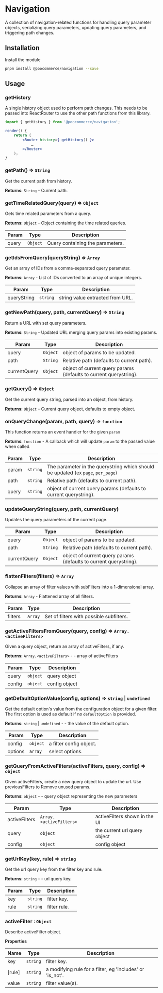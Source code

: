 # Navigation

A collection of navigation-related functions for handling query parameter objects, serializing query parameters, updating query parameters, and triggering path changes.

## Installation

Install the module

```bash
pnpm install @poocommerce/navigation --save
```

## Usage

### getHistory

A single history object used to perform path changes. This needs to be passed into ReactRouter to use the other path functions from this library.

```jsx
import { getHistory } from '@poocommerce/navigation';

render() {
	return (
		<Router history={ getHistory() }>
			…
		</Router>
	);
}
```

### getPath() ⇒ <code>String</code>
Get the current path from history.

**Returns**: <code>String</code> - Current path.

### getTimeRelatedQuery(query) ⇒ <code>Object</code>
Gets time related parameters from a query.

**Returns**: <code>Object</code> - Object containing the time related queries.

| Param | Type | Description |
| --- | --- | --- |
| query | <code>Object</code> | Query containing the parameters. |

### getIdsFromQuery(queryString) ⇒ <code>Array</code>
Get an array of IDs from a comma-separated query parameter.

**Returns**: <code>Array</code> - List of IDs converted to an array of unique integers.

| Param | Type | Description |
| --- | --- | --- |
| queryString | <code>string</code> | string value extracted from URL. |

### getNewPath(query, path, currentQuery) ⇒ <code>String</code>
Return a URL with set query parameters.

**Returns**: <code>String</code> - Updated URL merging query params into existing params.

| Param | Type | Description |
| --- | --- | --- |
| query | <code>Object</code> | object of params to be updated. |
| path | <code>String</code> | Relative path (defaults to current path). |
| currentQuery | <code>Object</code> | object of current query params (defaults to current querystring). |

### getQuery() ⇒ <code>Object</code>
Get the current query string, parsed into an object, from history.

**Returns**: <code>Object</code> - Current query object, defaults to empty object.

### onQueryChange(param, path, query) ⇒ <code>function</code>
This function returns an event handler for the given `param`

**Returns**: <code>function</code> - A callback which will update `param` to the passed value when called.

| Param | Type | Description |
| --- | --- | --- |
| param | <code>string</code> | The parameter in the querystring which should be updated (ex `page`, `per_page`) |
| path | <code>string</code> | Relative path (defaults to current path). |
| query | <code>string</code> | object of current query params (defaults to current querystring). |

### updateQueryString(query, path, currentQuery)
Updates the query parameters of the current page.

| Param | Type | Description |
| --- | --- | --- |
| query | <code>Object</code> | object of params to be updated. |
| path | <code>String</code> | Relative path (defaults to current path). |
| currentQuery | <code>Object</code> | object of current query params (defaults to current querystring). |

### flattenFilters(filters) ⇒ <code>Array</code>
Collapse an array of filter values with subFilters into a 1-dimensional array.

**Returns**: <code>Array</code> - Flattened array of all filters.

| Param | Type | Description |
| --- | --- | --- |
| filters | <code>Array</code> | Set of filters with possible subfilters. |

### getActiveFiltersFromQuery(query, config) ⇒ <code>Array.&lt;activeFilters&gt;</code>
Given a query object, return an array of activeFilters, if any.

**Returns**: <code>Array.&lt;activeFilters&gt;</code> - - array of activeFilters

| Param | Type | Description |
| --- | --- | --- |
| query | <code>object</code> | query object |
| config | <code>object</code> | config object |

### getDefaultOptionValue(config, options) ⇒ <code>string</code> \| <code>undefined</code>
Get the default option's value from the configuration object for a given filter. The first option is used as default if no <code>defaultOption</code> is provided.

**Returns**: <code>string</code> \| <code>undefined</code> - - the value of the default option.

| Param | Type | Description |
| --- | --- | --- |
| config | <code>object</code> | a filter config object. |
| options | <code>array</code> | select options. |

### getQueryFromActiveFilters(activeFilters, query, config) ⇒ <code>object</code>
Given activeFilters, create a new query object to update the url. Use previousFilters to
Remove unused params.

**Returns**: <code>object</code> - - query object representing the new parameters

| Param | Type | Description |
| --- | --- | --- |
| activeFilters | <code>Array.&lt;activeFilters&gt;</code> | activeFilters shown in the UI |
| query | <code>object</code> | the current url query object |
| config | <code>object</code> | config object |

### getUrlKey(key, rule) ⇒ <code>string</code>
Get the url query key from the filter key and rule.

**Returns**: <code>string</code> - - url query key.

| Param | Type | Description |
| --- | --- | --- |
| key | <code>string</code> | filter key. |
| rule | <code>string</code> | filter rule. |

### activeFilter : <code>Object</code>
Describe activeFilter object.

**Properties**

| Name | Type | Description |
| --- | --- | --- |
| key | <code>string</code> | filter key. |
| [rule] | <code>string</code> | a modifying rule for a filter, eg 'includes' or 'is_not'. |
| value | <code>string</code> | filter value(s). |
